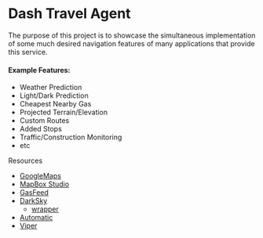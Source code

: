 # Dash Travel Agent

The purpose of this project is to showcase the simultaneous implementation of some 
much desired navigation features of many applications that provide this service.

#### Example Features:
- Weather Prediction
- Light/Dark Prediction
- Cheapest Nearby Gas
- Projected Terrain/Elevation
- Custom Routes
- Added Stops
- Traffic/Construction Monitoring
- etc

Resources
- [GoogleMaps](https://github.com/googlemaps/google-maps-services-python)
- [MapBox Studio](https://studio.mapbox.com)
- [GasFeed](http://www.mygasfeed.com/keys/intro)
- [DarkSky](https://darksky.net/dev/docs#forecast-request)
    - [wrapper](https://github.com/bitpixdigital/forecastiopy3/tree/master/forecastiopy)
- [Automatic](https://developer.automatic.com/api-reference/)
- [Viper](https://github.com/fiquett/Viper_SmartStart_Control)
